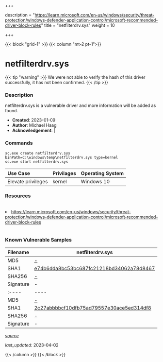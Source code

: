 +++

description = "https://learn.microsoft.com/en-us/windows/security/threat-protection/windows-defender-application-control/microsoft-recommended-driver-block-rules"
title = "netfilterdrv.sys"
weight = 10

+++


{{< block "grid-1" >}}
{{< column "mt-2 pt-1">}}


# netfilterdrv.sys 


{{< tip "warning" >}}
We were not able to verify the hash of this driver successfully, it has not been confirmed.
{{< /tip >}}


### Description

netfilterdrv.sys is a vulnerable driver and more information will be added as found.

- **Created**: 2023-01-09
- **Author**: Michael Haag
- **Acknowledgement**:  | [](https://twitter.com/)

### Commands

```
sc.exe create netfilterdrv.sys binPath=C:\windows\temp\netfilterdrv.sys type=kernel
sc.exe start netfilterdrv.sys
```

| Use Case | Privilages | Operating System | 
|:---- | ---- | ---- |
| Elevate privileges | kernel | Windows 10 |

### Resources
<br>
<li><a href=" https://learn.microsoft.com/en-us/windows/security/threat-protection/windows-defender-application-control/microsoft-recommended-driver-block-rules"> https://learn.microsoft.com/en-us/windows/security/threat-protection/windows-defender-application-control/microsoft-recommended-driver-block-rules</a></li>
<br>

### Known Vulnerable Samples

| Filename | netfilterdrv.sys |
|:---- | ---- | 
| MD5 | <a href="https://www.virustotal.com/gui/file/-">-</a> |
| SHA1 | <a href="https://www.virustotal.com/gui/file/e74b6dda8bc53bc687fc21218bd34062a78d8467">e74b6dda8bc53bc687fc21218bd34062a78d8467</a> |
| SHA256 | <a href="https://www.virustotal.com/gui/file/-">-</a> |
| Signature | -   || Filename | netfilterdrv.sys |
|:---- | ---- | 
| MD5 | <a href="https://www.virustotal.com/gui/file/-">-</a> |
| SHA1 | <a href="https://www.virustotal.com/gui/file/2c27abbbbcf10dfb75ad79557e30ace5ed314df8">2c27abbbbcf10dfb75ad79557e30ace5ed314df8</a> |
| SHA256 | <a href="https://www.virustotal.com/gui/file/-">-</a> |
| Signature | -   |


[*source*](https://github.com/magicsword-io/LOLDrivers/tree/main/yaml/netfilterdrv.sys.yml)

*last_updated:* 2023-04-02








{{< /column >}}
{{< /block >}}
